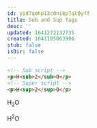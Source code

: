 ```yaml
---
id: yid7qmhp13c0nikp7ql0yff
title: Sub and Sup Tags
desc: ''
updated: 1641272132735
created: 1641105063906
stub: false
isDir: false
---
```



```html
<!-- Sub script -->
<p>H<sub>2</sub>O</p>
<!-- Super script -->
<p>H<sup>2</sup>O</p>
```

<p>H<sub>2</sub>O</p>

<p>H<sup>2</sup>O</p>
